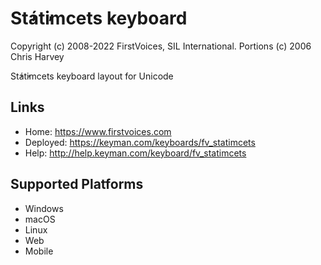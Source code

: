 St̓át̓imcets keyboard
======================

Copyright (c) 2008-2022 FirstVoices, SIL International. Portions (c) 2006 Chris Harvey


St̓át̓imcets keyboard layout for Unicode

Links
-----

 * Home:     <https://www.firstvoices.com>
 * Deployed: <https://keyman.com/keyboards/fv_statimcets>
 * Help:     <http://help.keyman.com/keyboard/fv_statimcets>
 
Supported Platforms
-------------------

 * Windows
 * macOS
 * Linux
 * Web
 * Mobile

